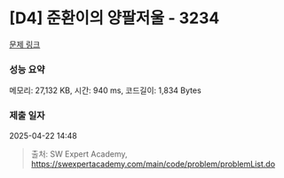 # [D4] 준환이의 양팔저울 - 3234 

[문제 링크](https://swexpertacademy.com/main/code/problem/problemDetail.do?contestProbId=AWAe7XSKfUUDFAUw) 

### 성능 요약

메모리: 27,132 KB, 시간: 940 ms, 코드길이: 1,834 Bytes

### 제출 일자

2025-04-22 14:48



> 출처: SW Expert Academy, https://swexpertacademy.com/main/code/problem/problemList.do